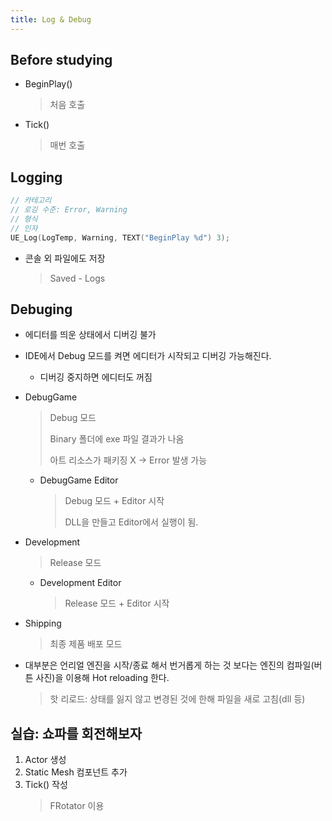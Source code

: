 ```yaml
---
title: Log & Debug
---
```


## Before studying

- BeginPlay()
  > 처음 호출
- Tick()
  > 매번 호출

## Logging

```cpp
// 카테고리
// 로깅 수준: Error, Warning
// 형식
// 인자
UE_Log(LogTemp, Warning, TEXT("BeginPlay %d") 3);
```

- 콘솔 외 파일에도 저장
  > Saved - Logs

## Debuging

- 에디터를 띄운 상태에서 디버깅 불가
- IDE에서 Debug 모드를 켜면 에디터가 시작되고 디버깅 가능해진다.

  - 디버깅 중지하면 에디터도 꺼짐

- DebugGame
  > Debug 모드
  >
  > Binary 폴더에 exe 파일 결과가 나옴
  >
  > 아트 리소스가 패키징 X -> Error 발생 가능
  - DebugGame Editor
    > Debug 모드 + Editor 시작
    >
    > DLL을 만들고 Editor에서 실행이 됨.
- Development
  > Release 모드
  - Development Editor
    > Release 모드 + Editor 시작
- Shipping

  > 최종 제품 배포 모드

- 대부분은 언리얼 엔진을 시작/종료 해서 번거롭게 하는 것 보다는 엔진의 컴파일(버튼 사진)을 이용해 Hot reloading 한다.
  > 핫 리로드: 상태를 잃지 않고 변경된 것에 한해 파일을 새로 고침(dll 등)

## 실습: 쇼파를 회전해보자

1. Actor 생성
2. Static Mesh 컴포넌트 추가
3. Tick() 작성
   > FRotator 이용
